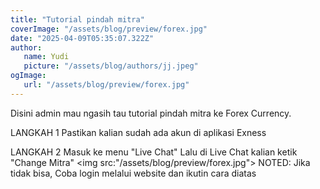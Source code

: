 ```yaml
---
title: "Tutorial pindah mitra"
coverImage: "/assets/blog/preview/forex.jpg"
date: "2025-04-09T05:35:07.322Z"
author:
   name: Yudi
   picture: "/assets/blog/authors/jj.jpeg"
ogImage:
   url: "/assets/blog/preview/forex.jpg"
---
```


Disini admin mau ngasih tau tutorial pindah mitra ke Forex Currency.

LANGKAH 1
Pastikan kalian sudah ada akun di aplikasi Exness

LANGKAH 2
Masuk ke menu "Live Chat"
Lalu di Live Chat kalian ketik "Change Mitra"
<img src:"/assets/blog/preview/forex.jpg">
NOTED: Jika tidak bisa, Coba login melalui website dan ikutin cara diatas

